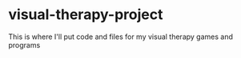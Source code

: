 # visual-therapy-project
This is where I'll put code and files for my visual therapy games and programs
